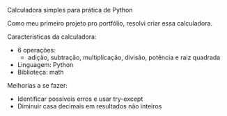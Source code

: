 Calculadora simples para prática de Python

Como meu primeiro projeto pro portfólio, resolvi criar essa calculadora.

Características da calculadora:
- 6 operações:
  - adição, subtração, multiplicação, divisão, potência e raiz quadrada
- Linguagem: Python
- Biblioteca: math

Melhorias a se fazer:
- Identificar possíveis erros e usar try-except
- Diminuir casa decimais em resultados não inteiros
